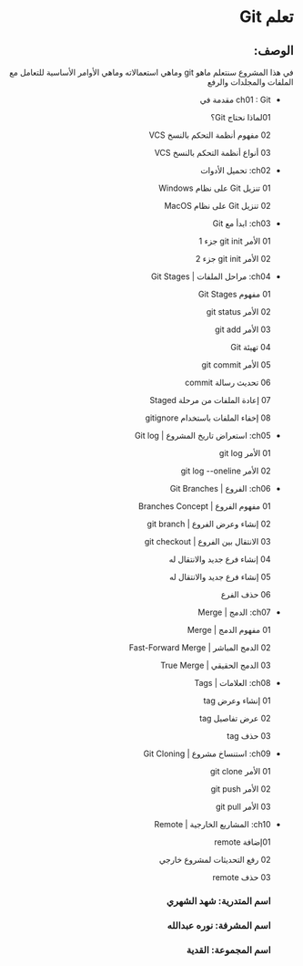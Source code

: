 <div dir=rtl>

# تعلم Git

 ## الوصف: 
في هذا المشروع سنتعلم ماهو git  وماهي استعمالاته وماهي الأوامر الأساسية للتعامل مع الملفات والمجلدات والرفع  
 - ch01 : Git مقدمة في 
 
    <p> 01لماذا نحتاج Git؟ </p>
    <p> 02 مفهوم أنظمة التحكم بالنسخ VCS </p>
    <p> 03 أنواع أنظمة التحكم بالنسخ VCS </p>
- ch02:  تحميل الأدوات

     <p> 01 تنزيل Git على نظام Windows </p>
     <p> 02 تنزيل Git على نظام MacOS  </p>
- ch03:  ابدأ مع Git

    <p> 01 الأمر git init جزء 1 </p>
    <p> 02 الأمر git init جزء 2 </p>
- ch04:  مراحل الملفات | Git Stages 

     <p> 01 مفهوم Git Stages </p>
      <p> 02 الأمر git status </p>
       <p> 03 الأمر git add </p>
        <p> 04 تهيئة Git </p>
       <p> 05 الأمر git commit </p>
       <p> 06 تحديث رسالة commit </p>
       <p> 07 إعادة الملفات من مرحلة Staged </p>
       <p> 08 إخفاء الملفات باستخدام gitignore </p>
- ch05:  استعراض تاريخ المشروع | Git log
       <p> 01 الأمر  git log</p>
       <p> 02 الأمر git log --oneline</p>
       
- ch06: الفروع | Git Branches

     <p> 01 مفهوم الفروع | Branches Concept </p>
     <p> 02 إنشاء وعرض الفروع | git branch </p>
     <p>03 الانتقال بين الفروع | git checkout </p>
     <p>04 إنشاء فرع جديد والانتقال له </p>
     <p> 05 إنشاء فرع جديد والانتقال له </p>
     <p> 06 حذف الفرع </p>
- ch07: الدمج | Merge

     <p> 01 مفهوم الدمج | Merge </p>
     <p> 02 الدمج المباشر | Fast-Forward Merge </p>
     <p> 03 الدمج الحقيقي | True Merge </p>
- ch08: العلامات | Tags

   <p> 01 إنشاء وعرض tag </p>
  <p> 02 عرض تفاصيل tag </p>
   <p> 03 حذف tag </p>
- ch09:  استنساخ مشروع | Git Cloning

     <p> 01 الأمر git clone </p>
      <p> 02 الأمر git push </p>
      <p> 03 الأمر git pull </p>
- ch10: المشاريع الخارجية | Remote
    <p> 01إضافة remote </p>
      <p> 02 رفع التحديثات لمشروع خارجي </p>
    <p> 03 حذف remote </p>



     <h3> اسم المتدرية: شهد الشهري </h3>
    <h3> اسم المشرفة: نوره عبدالله  </h3>
      <h3> اسم المجموعة: القدية </h3>

</div>
